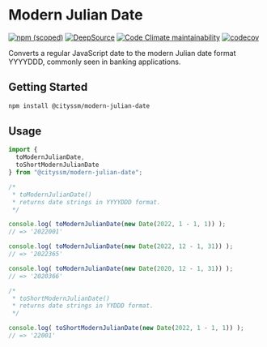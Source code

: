 # Modern Julian Date

[![npm (scoped)](https://img.shields.io/npm/v/@cityssm/modern-julian-date)](https://www.npmjs.com/package/@cityssm/modern-julian-date)
[![DeepSource](https://app.deepsource.com/gh/cityssm/modern-julian-date.svg/?label=active+issues&show_trend=true&token=gVQq0XqtU1PZ2BWi_k-y1so9)](https://app.deepsource.com/gh/cityssm/modern-julian-date/)
[![Code Climate maintainability](https://img.shields.io/codeclimate/maintainability/cityssm/modern-julian-date)](https://codeclimate.com/github/cityssm/modern-julian-date)
[![codecov](https://codecov.io/gh/cityssm/modern-julian-date/graph/badge.svg?token=O2640MNNY0)](https://codecov.io/gh/cityssm/modern-julian-date)

Converts a regular JavaScript date to the modern Julian date format YYYYDDD,
commonly seen in banking applications.

## Getting Started

```sh
npm install @cityssm/modern-julian-date
```

## Usage

```javascript
import {
  toModernJulianDate,
  toShortModernJulianDate
} from "@cityssm/modern-julian-date";

/*
 * toModernJulianDate()
 * returns date strings in YYYYDDD format.
 */

console.log( toModernJulianDate(new Date(2022, 1 - 1, 1)) );
// => '2022001'

console.log( toModernJulianDate(new Date(2022, 12 - 1, 31)) );
// => '2022365'

console.log( toModernJulianDate(new Date(2020, 12 - 1, 31)) );
// => '2020366'

/*
 * toShortModernJulianDate()
 * returns date strings in YYDDD format.
 */

console.log( toShortModernJulianDate(new Date(2022, 1 - 1, 1)) );
// => '22001'
```
